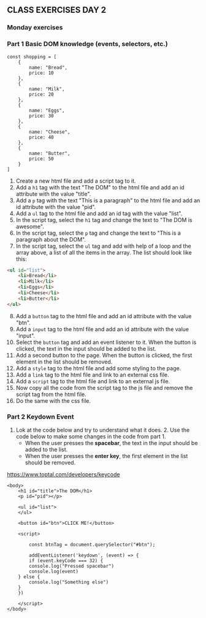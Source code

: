 ## CLASS EXERCISES DAY 2

### Monday exercises

### Part 1 Basic DOM knowledge (events, selectors, etc.)

```JS
const shopping = [
    {
        name: "Bread",
        price: 10
    },
    {
        name: "Milk",
        price: 20
    },
    {
        name: "Eggs",
        price: 30
    },
    {
        name: "Cheese",
        price: 40
    },
    {
        name: "Butter",
        price: 50
    }
]
```

1. Create a new html file and add a script tag to it.
2. Add a `h1` tag with the text "The DOM" to the html file and add an id attribute with the value "title".
3. Add a `p` tag with the text "This is a paragraph" to the html file and add an id attribute with the value "pid".
4. Add a `ul` tag to the html file and add an id tag with the value "list".
5. In the script tag, select the `h1` tag and change the text to "The DOM is awesome".
6. In the script tag, select the `p` tag and change the text to "This is a paragraph about the DOM".
7. In the script tag, select the `ul` tag and add with help of a loop and the array above, a list of all the items in the array. The list should look like this:

```HTML
<ul id="list">
    <li>Bread</li>
    <li>Milk</li>
    <li>Eggs</li>
    <li>Cheese</li>
    <li>Butter</li>
</ul>
```

8. Add a `button` tag to the html file and add an id attribute with the value "btn".
9. Add a `input` tag to the html file and add an id attribute with the value "input".
10. Select the `button` tag and add an event listener to it. When the button is clicked, the text in the input should be added to the list.
11. Add a second button to the page. When the button is clicked, the first element in the list should be removed.
12. Add a `style` tag to the html file and add some styling to the page.
13. Add a `link` tag to the html file and link to an external css file.
14. Add a `script` tag to the html file and link to an external js file.
15. Now copy all the code from the script tag to the js file and remove the script tag from the html file.
16. Do the same with the css file.


### Part 2 Keydown Event

1. Lok at the code below and try to understand what it does.
   2. Use the code below to make some changes in the code from part 1. 
   - When the user presses the **spacebar**, the text in the input should be added to the list. 
   - When the user presses the **enter key**, the first element in the list should be removed.

https://www.toptal.com/developers/keycode

```JS   
<body>
    <h1 id="title">The DOM</h1>
    <p id="pid"></p>

    <ul id="list">
    </ul>

    <button id="btn">CLICK ME!</button>

    <script>

        const btnTag = document.querySelector("#btn");

        addEventListener('keydown', (event) => {
        if (event.keyCode === 32) {
        console.log("Pressed spacebar")
        console.log(event)
    } else {
        console.log("Something else")
    }
    })

    </script>
</body>
```
